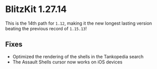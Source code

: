 # BlitzKit 1.27.14

This is the 14th path for `1.12`, making it the new longest lasting version beating the previous record of `1.15.13`!

## Fixes

- Optimized the rendering of the shells in the Tankopedia search
- The Assault Shells cursor now works on iOS devices

